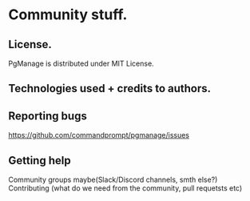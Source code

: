 # Community stuff.

## License.

PgManage is distributed under MIT License.

## Technologies used + credits to authors.

## Reporting bugs

https://github.com/commandprompt/pgmanage/issues

## Getting help

Community groups maybe(Slack/Discord channels, smth else?)
Contributing (what do we need from the community, pull requetsts etc)